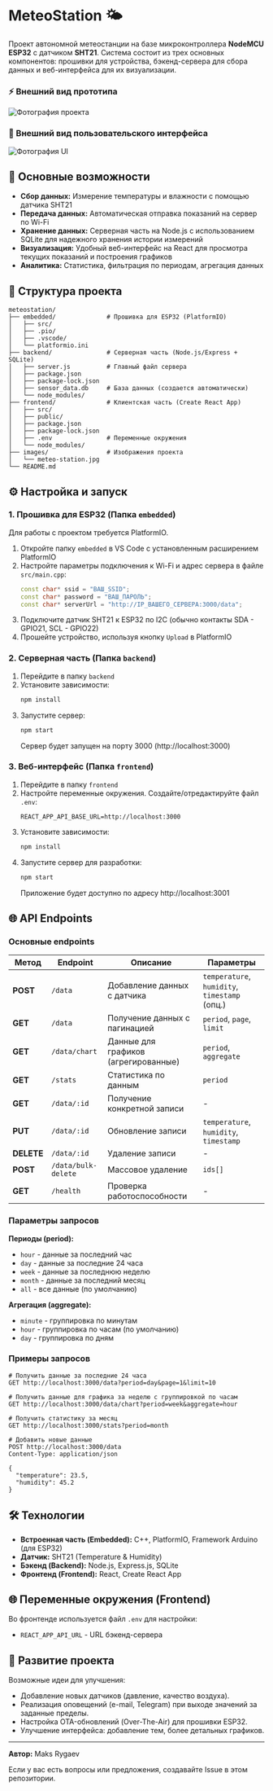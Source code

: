 # MeteoStation 🌤️

Проект автономной метеостанции на базе микроконтроллера **NodeMCU ESP32** с датчиком **SHT21**. Система состоит из трех основных компонентов: прошивки для устройства, бэкенд-сервера для сбора данных и веб-интерфейса для их визуализации.

### ⚡️ Внешний вид прототипа

![Фотография проекта](images/meteo-station.jpg)

### 🪬 Внешний вид пользовательского интерфейса

![Фотография UI](images/ui.png)

## 🚀 Основные возможности

- **Сбор данных:** Измерение температуры и влажности с помощью датчика SHT21
- **Передача данных:** Автоматическая отправка показаний на сервер по Wi-Fi
- **Хранение данных:** Серверная часть на Node.js с использованием SQLite для надежного хранения истории измерений
- **Визуализация:** Удобный веб-интерфейс на React для просмотра текущих показаний и построения графиков
- **Аналитика:** Статистика, фильтрация по периодам, агрегация данных

## 📁 Структура проекта

```
meteostation/
├── embedded/              # Прошивка для ESP32 (PlatformIO)
│   ├── src/
│   ├── .pio/
│   ├── .vscode/
│   └── platformio.ini
├── backend/               # Серверная часть (Node.js/Express + SQLite)
│   ├── server.js          # Главный файл сервера
│   ├── package.json
│   ├── package-lock.json
│   ├── sensor_data.db     # База данных (создается автоматически)
│   └── node_modules/
├── frontend/              # Клиентская часть (Create React App)
│   ├── src/
│   ├── public/
│   ├── package.json
│   ├── package-lock.json
│   ├── .env               # Переменные окружения
│   └── node_modules/
├── images/                # Изображения проекта
│   └── meteo-station.jpg
└── README.md
```

## ⚙️ Настройка и запуск

### 1. Прошивка для ESP32 (Папка `embedded`)

Для работы с проектом требуется PlatformIO.

1.  Откройте папку `embedded` в VS Code с установленным расширением PlatformIO
2.  Настройте параметры подключения к Wi-Fi и адрес сервера в файле `src/main.cpp`:
    ```cpp
    const char* ssid = "ВАШ_SSID";
    const char* password = "ВАШ_ПАРОЛЬ";
    const char* serverUrl = "http://IP_ВАШЕГО_СЕРВЕРА:3000/data";
    ```
3.  Подключите датчик SHT21 к ESP32 по I2C (обычно контакты SDA - GPIO21, SCL - GPIO22)
4.  Прошейте устройство, используя кнопку `Upload` в PlatformIO

### 2. Серверная часть (Папка `backend`)

1.  Перейдите в папку `backend`
2.  Установите зависимости:
    ```bash
    npm install
    ```
3.  Запустите сервер:
    ```bash
    npm start
    ```
    Сервер будет запущен на порту 3000 (http://localhost:3000)

### 3. Веб-интерфейс (Папка `frontend`)

1.  Перейдите в папку `frontend`
2.  Настройте переменные окружения. Создайте/отредактируйте файл `.env`:
    ```env
    REACT_APP_API_BASE_URL=http://localhost:3000
    ```
3.  Установите зависимости:
    ```bash
    npm install
    ```
4.  Запустите сервер для разработки:
    ```bash
    npm start
    ```
    Приложение будет доступно по адресу http://localhost:3001

## 🌐 API Endpoints

### Основные endpoints

| Метод      | Endpoint            | Описание                             | Параметры                                     |
| ---------- | ------------------- | ------------------------------------ | --------------------------------------------- |
| **POST**   | `/data`             | Добавление данных с датчика          | `temperature`, `humidity`, `timestamp` (опц.) |
| **GET**    | `/data`             | Получение данных с пагинацией        | `period`, `page`, `limit`                     |
| **GET**    | `/data/chart`       | Данные для графиков (агрегированные) | `period`, `aggregate`                         |
| **GET**    | `/stats`            | Статистика по данным                 | `period`                                      |
| **GET**    | `/data/:id`         | Получение конкретной записи          | -                                             |
| **PUT**    | `/data/:id`         | Обновление записи                    | `temperature`, `humidity`, `timestamp`        |
| **DELETE** | `/data/:id`         | Удаление записи                      | -                                             |
| **POST**   | `/data/bulk-delete` | Массовое удаление                    | `ids[]`                                       |
| **GET**    | `/health`           | Проверка работоспособности           | -                                             |

### Параметры запросов

**Периоды (period):**

- `hour` - данные за последний час
- `day` - данные за последние 24 часа
- `week` - данные за последнюю неделю
- `month` - данные за последний месяц
- `all` - все данные (по умолчанию)

**Агрегация (aggregate):**

- `minute` - группировка по минутам
- `hour` - группировка по часам (по умолчанию)
- `day` - группировка по дням

### Примеры запросов

```
# Получить данные за последние 24 часа
GET http://localhost:3000/data?period=day&page=1&limit=10

# Получить данные для графика за неделю с группировкой по часам
GET http://localhost:3000/data/chart?period=week&aggregate=hour

# Получить статистику за месяц
GET http://localhost:3000/stats?period=month

# Добавить новые данные
POST http://localhost:3000/data
Content-Type: application/json

{
  "temperature": 23.5,
  "humidity": 45.2
}
```

## 🛠️ Технологии

- **Встроенная часть (Embedded):** C++, PlatformIO, Framework Arduino (для ESP32)
- **Датчик:** SHT21 (Temperature & Humidity)
- **Бэкенд (Backend):** Node.js, Express.js, SQLite
- **Фронтенд (Frontend):** React, Create React App

## 🌐 Переменные окружения (Frontend)

Во фронтенде используется файл `.env` для настройки:

- `REACT_APP_API_URL` - URL бэкенд-сервера

## 🤝 Развитие проекта

Возможные идеи для улучшения:

- Добавление новых датчиков (давление, качество воздуха).
- Реализация оповещений (e-mail, Telegram) при выходе значений за заданные пределы.
- Настройка OTA-обновлений (Over-The-Air) для прошивки ESP32.
- Улучшение интерфейса: добавление тем, более детальных графиков.

---

**Автор:** Maks Rygaev

Если у вас есть вопросы или предложения, создавайте Issue в этом репозитории.
